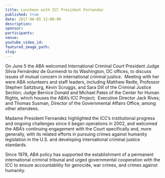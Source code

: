 ```yaml
---
title: Luncheon with ICC President Fernandez
published: true
date: 2017-06-05 12:00:00
description:
sponsor:
participants:
venue:
youtube_video_id:
featured_image_path:
slug:
---
```



On June 5 the ABA welcomed International Criminal Court President Judge Silvia Fernández de Gurmendi to its Washington, DC offices, to discuss issues of mutual concern in international criminal justice.  Meeting with her were ABA volunteers and staff leaders, including Matthew Redle, Professor Stephen Saltzburg, Kevin Scruggs, and Sara Dill of the Criminal Justice Section; Judge Bernice Donald and Michael Pates of the Center for Human Rights, which houses the ABA’s ICC Project;  Executive Director Jack Rives; and Thomas Susman, Director of the Governmental Affairs Office, among other attendees.

Madame President Fernandez highlighted the ICC’s institutional progress and ongoing challenges since it began operations in 2002, and welcomed the ABA’s continuing engagement with the Court specifically and, more generally, with its related efforts in pursuing crimes against humanity legislation in the U.S. and developing international criminal justice standards.

Since 1978, ABA policy has supported the establishment of a permanent international criminal tribunal and urged governmental cooperation with the ICC to ensure accountability for genocide, war crimes, and crimes against humanity.